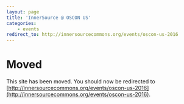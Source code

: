 ```yaml
---
layout: page
title: 'InnerSource @ OSCON US'
categories:
    - events
redirect_to: http://innersourcecommons.org/events/oscon-us-2016
---
```


# Moved

This site has been moved. You should now be redirected to [http://innersourcecommons.org/events/oscon-us-2016](http://innersourcecommons.org/events/oscon-us-2016).